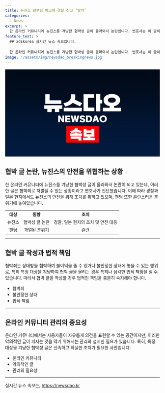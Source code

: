 ```yaml
---
title: 뉴진스 칼부림 예고에 경찰 신고 ‘발칵’
categories:
  - News
excerpt: >
  한 온라인 커뮤니티에 뉴진스를 겨냥한 협박성 글이 올라와서 논란입니다. 변호사는 이 글이 협박죄에 해당할 소지가 있으며, 경찰이 수사에 나서고 일본 현지에서도 안전을 위한 대응책을 취하고 있다고 전했습니다. 이는 아이돌 장원영 씨를 향한 협박과 방시혁 의장을 겨냥한 사례와 유사하며, 이러한 행위는 협박죄로 처벌될 수 있음을 강조하고 있습니다.
feature_text: >
  ## adskorea 실시간 뉴스 속보입니다.

  한 온라인 커뮤니티에 뉴진스를 겨냥한 협박성 글이 올라와서 논란입니다. 변호사는 이 글이 협박죄에 해당할 소지가 있으며, 경찰이 수사에 나서고 일본 현지에서도 안전을 위한 대응책을 취하고 있다고 전했습니다. 이는 아이돌 장원영 씨를 향한 협박과 방시혁 의장을 겨냥한 사례와 유사하며, 이러한 행위는 협박죄로 처벌될 수 있음을 강조하고 있습니다.
image: '/assets/img/newsdao_breakingnews.jpg'
---
```


<p><img src="/assets/img/newsdao_breakingnews.jpg" alt="adskorea 속보" /></p>

<h2 data-ke-size="size26">협박 글 논란, 뉴진스의 안전을 위협하는 상황</h2>

<p data-ke-size="size16">한 온라인 커뮤니티에 뉴진스를 겨냥한 협박성 글이 올라와서 논란이 되고 있는데, 이러한 글은 협박죄로 처벌될 수 있는 상황이라고 변호사가 진단했습니다. 이에 따라 경찰과 일본 현지에서도 뉴진스의 안전을 위해 조치를 취하고 있으며, 팬덤 또한 혼란스러운 분위기에 놓여있습니다.</p>

<table>
  <tr>
    <td style="text-align: center; height: 17px;"><b>대상</b></td>
    <td style="text-align: center; height: 17px;"><b>동향</b></td>
    <td style="text-align: center; height: 17px;"><b>조치</b></td>
  </tr>
  <tr>
    <td style="text-align: center; height: 17px;">뉴진스</td>
    <td style="text-align: center; height: 17px;">협박성 글 논란</td>
    <td style="text-align: center; height: 17px;">경찰, 일본 현지의 조치 및 안전 대응</td>
  </tr>
  <tr>
    <td style="text-align: center; height: 17px;">팬덤</td>
    <td style="text-align: center; height: 17px;">과열된 분위기</td>
    <td style="text-align: center; height: 17px;">혼란</td>
  </tr>
</table>

<hr>

<h2 data-ke-size="size26">협박 글 작성과 법적 책임</h2>

<p data-ke-size="size16">협박죄는 상대방을 협박하여 불이익을 줄 수 있거나 불안정한 상태에 놓을 수 있는 행위로, 특히 특정 대상을 겨냥하여 협박 글을 올리는 경우 특히나 심각한 법적 책임을 질 수 있습니다. 따라서 협박 글을 작성할 경우 법적인 책임을 충분히 숙지해야 합니다.</p>

<ul>
  <li>협박죄</li>
  <li>불안정한 상태</li>
  <li>법적 책임</li>
</ul>

<hr>

<h2 data-ke-size="size26">온라인 커뮤니티 관리의 중요성</h2>

<p data-ke-size="size16">온라인 커뮤니티에서는 사용자들이 자유롭게 의견을 표현할 수 있는 공간이지만, 이러한 악의적인 글이 퍼지는 것을 막기 위해서는 관리의 철저한 필요가 있습니다. 특히, 특정 대상을 겨냥한 협박성 글은 신속하고 확실한 조치가 필요한 사안입니다.</p>

<ul>
  <li>온라인 커뮤니티</li>
  <li>악의적인 글</li>
  <li>관리의 필요성</li>
</ul>

<hr>
실시간 뉴스 속보는, <a href="https://newsdao.kr" rel="dofollow">https://newsdao.kr</a>


